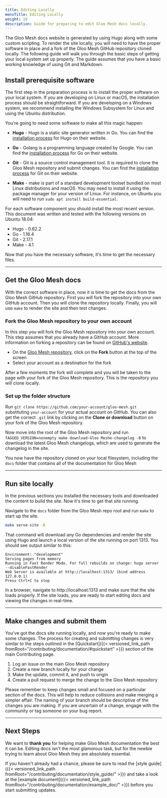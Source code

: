 ```yaml
---
title: Editing Locally
menuTitle: Editing Locally
weight: 10
description: Guide for preparing to edit Gloo Mesh docs locally.
---
```


The Gloo Mesh docs website is generated by using Hugo along with some custom scripting. To render the site locally, you will need to have the proper software in place and a fork of the Gloo Mesh GitHub repository cloned locally.  The following guide will walk you through the basic steps of getting your local system set up properly. The guide assumes that you have a basic working knowledge of using Git and Markdown.

## Install prerequisite software

The first step in the preparation process is to install the proper software on your local system. If you are developing on Linux or macOS, the installation process should be straightforward. If you are developing on a Windows system, we recommend installing the Windows Subsystem for Linux and using the Ubuntu distribution.

You're going to need some software to make all this magic happen:

* **Hugo** - Hugo is a static site generator written in Go. You can find the [installation process](https://gohugo.io/getting-started/installing/) for Hugo on their website.

* **Go** - Golang is a programming language created by Google. You can find the [installation process](https://golang.org/doc/install) for Go on their website.

* **Git** - Git is a source control management tool. It is required to clone the Gloo Mesh repository and submit changes. You can find the [installation process](https://git-scm.com/book/en/v2/Getting-Started-Installing-Git) for Git on their website.

* **Make** - make is part of a standard development toolset bundled on most Linux distributions and macOS. You may need to install it using the package manager for your version of Linux. For instance, on Ubuntu you will need to run `sudo apt install build-essential`.

For each software component you should install the most recent version. This document was written and tested with the following versions on Ubuntu 18.04:

* Hugo - 0.62.2
* Go - 1.16.4
* Git - 2.17.1
* Make - 4.1

Now that you have the necessary software, it's time to get the necessary files.

---

## Get the Gloo Mesh docs

With the correct software in place, now it is time to get the docs from the Gloo Mesh GitHub repository. First you will fork the repository into your own GitHub account. Then you will clone the repository locally. Finally, you will use `make` to render the site and then test changes.

### Fork the Gloo Mesh repository to your own account

In this step you will fork the Gloo Mesh repository into your own account. This step assumes that you already have a GitHub account. More information on forking a repository can be found on [GitHub's website](https://guides.github.com/activities/forking/).

* On the [Gloo Mesh repository](https://github.com/solo-io/gloo-mesh ), click on the **Fork** button at the top of the screen
* Select your account as a destination for the fork

After a few moments the fork will complete and you will be taken to the page with your fork of the Gloo Mesh repository. This is the repository you will clone locally.

### Set up the folder structure

Run `git clone https://github.com/your-account/gloo-mesh.git` substituting `your-account` for your actual account on GitHub. You can also get the correct `.git` link by clicking on the **Clone or download** button on your fork of the Gloo Mesh repository.

Now move into the root of the Gloo Mesh repository and run `TAGGED_VERSION=nonempty make download-Gloo Meshe-changelog -B` to download the latest Gloo Mesh changelogs, which are used to generate the changelog in the site.

You now have the repository cloned on your local filesystem, including the `docs` folder that contains all of the documentation for Gloo Mesh

---

## Run site locally

In the previous sections you installed the necessary tools and downloaded the content to build the site. Now it's time to get that site running.

Navigate to the `docs` folder from the Gloo Mesh repo root and run `make` to start up the site.

```bash
make serve-site -B
```

That command will download any Go dependencies and render the site using Hugo and launch a local version of the site running on port 1313. You should see output similar to this:

```console
Environment: "development"
Serving pages from memory
Running in Fast Render Mode. For full rebuilds on change: hugo server --disableFastRender
Web Server is available at http://localhost:1313/ (bind address 127.0.0.1)
Press Ctrl+C to stop
```

In a browser, navigate to http://localhost:1313 and make sure that the site loads properly. If the site loads, you are ready to start editing docs and viewing the changes in real-time.

---

## Make changes and submit them

You've got the docs site running locally, and now you're ready to make some changes. The process for creating and submitting changes is very similar to the steps outlined in the [Quickstart]({{< versioned_link_path fromRoot="/contributing/documentation/#quickstart" >}}) section of the main Contributing page.

1. Log an issue on the main Gloo Mesh repository 
2. Create a new branch locally for your change
3. Make the update, commit it, and push to origin
4. Create a pull request to merge the change to the Gloo Mesh repository

Please remember to keep changes small and focused on a particular section of the docs. This will help to reduce collisions and make merging a simpler affair. The naming of your branch should be descriptive of the changes you are making. If you are uncertain of a change, engage with the community or tag someone on your bug report.

---

## Next Steps

We want to **thank you** for helping make Gloo Mesh documentation the best it can be. Editing docs isn't the most glamorous task, but for the newbie trying to learn about Gloo Mesh they are absolutely essential.

If you haven't already had a chance, please be sure to read the [style guide]({{< versioned_link_path fromRoot="/contributing/documentation/style_guide/" >}}) and take a look at the [example document]({{< versioned_link_path fromRoot="/contributing/documentation/example_doc/" >}}) before you start submitting updates.

